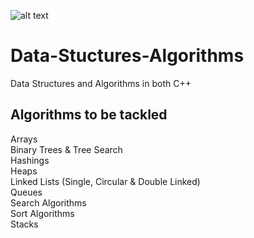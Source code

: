 ![alt text](https://i.ytimg.com/vi/tJizCA9z48U/maxresdefault.jpg)  
# Data-Stuctures-Algorithms
Data Structures and Algorithms in both C++  

## Algorithms to be tackled
Arrays  
Binary Trees & Tree Search  
Hashings  
Heaps  
Linked Lists (Single, Circular & Double Linked)  
Queues  
Search Algorithms  
Sort Algorithms  
Stacks  
